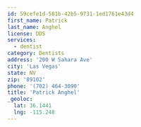 ```yaml
---
id: 59cefe1d-581b-42b5-9731-1ed1761e43d4
first_name: Patrick
last_name: Anghel
license: DDS
services:
  - dentist
category: Dentists
address: '200 W Sahara Ave'
city: 'Las Vegas'
state: NV
zip: '89102'
phone: '(702) 464-3090'
title: 'Patrick Anghel'
_geoloc:
  lat: 36.1441
  lng: -115.248
---
```

